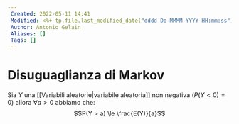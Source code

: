 ```yaml
---
 Created: 2022-05-11 14:41
 Modified: <%+ tp.file.last_modified_date("dddd Do MMMM YYYY HH:mm:ss") %>
 Author: Antonio Gelain
 Aliases: []
 Tags: []
---
```


# Disuguaglianza di Markov
Sia $Y$ una [[Variabili aleatorie|variabile aleatoria]] non negativa $(P(Y < 0) = 0)$ allora $\forall a > 0$ abbiamo che:
$$P(Y > a) \le \frac{E(Y)}{a}$$